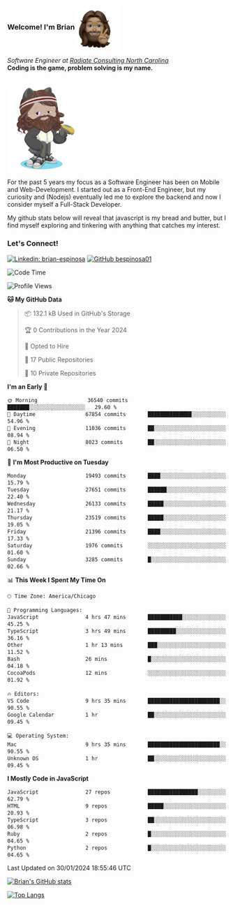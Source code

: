 ###  Welcome! I'm Brian <img align="center" src="https://github.com/bespinosa01/bespinosa01/blob/main/assets/peace-animoji.png" height="100" /></h2>
<p><em>Software Engineer at <a href="https://www.radiateconsulting.coop/north-carolina-tech-coop">Radiate Consulting North Carolina</a>
 <br/>
<!-- </br>Developer Consultant at <a href="https://codethedream.org/">Code The Dream</a> -->
</em> <b>Coding is the game, problem solving is my name.</b></p>

<br/>


 <img align="center" src="https://github.com/bespinosa01/bespinosa01/blob/main/assets/octo-me.png" height="200" /> 
 <p>
 For the past 5 years my focus as a Software Engineer has been on Mobile and Web-Development. I started out as a Front-End Engineer, but my curiosity and (Nodejs) eventually led me to explore the backend and now I consider myself a Full-Stack Developer.
</p>
<p>
 My github stats below will reveal that javascript is my bread and butter, but I find myself exploring and tinkering with anything that catches my interest. 
 </p>
 
 
### Let's Connect!

[![Linkedin: brian-espinosa](https://img.shields.io/badge/-brian--espinosa-blue?style=flat-square&logo=Linkedin&logoColor=white&link=https://www.linkedin.com/in/brian-espinosa/)](https://www.linkedin.com/in/brian-espinosa/)
[![GitHub bespinosa01](https://img.shields.io/github/followers/bespinosa01?label=follow&style=social)](https://github.com/bespinosa01)



<!--START_SECTION:waka-->
![Code Time](http://img.shields.io/badge/Code%20Time-1%2C418%20hrs%2056%20mins-blue)

![Profile Views](http://img.shields.io/badge/Profile%20Views-0-blue)

**🐱 My GitHub Data** 

> 📦 132.1 kB Used in GitHub's Storage 
 > 
> 🏆 0 Contributions in the Year 2024
 > 
> 💼 Opted to Hire
 > 
> 📜 17 Public Repositories 
 > 
> 🔑 10 Private Repositories 
 > 
**I'm an Early 🐤** 

```text
🌞 Morning                36540 commits       ███████░░░░░░░░░░░░░░░░░░   29.60 % 
🌆 Daytime                67854 commits       ██████████████░░░░░░░░░░░   54.96 % 
🌃 Evening                11036 commits       ██░░░░░░░░░░░░░░░░░░░░░░░   08.94 % 
🌙 Night                  8023 commits        ██░░░░░░░░░░░░░░░░░░░░░░░   06.50 % 
```
📅 **I'm Most Productive on Tuesday** 

```text
Monday                   19493 commits       ████░░░░░░░░░░░░░░░░░░░░░   15.79 % 
Tuesday                  27651 commits       ██████░░░░░░░░░░░░░░░░░░░   22.40 % 
Wednesday                26133 commits       █████░░░░░░░░░░░░░░░░░░░░   21.17 % 
Thursday                 23519 commits       █████░░░░░░░░░░░░░░░░░░░░   19.05 % 
Friday                   21396 commits       ████░░░░░░░░░░░░░░░░░░░░░   17.33 % 
Saturday                 1976 commits        ░░░░░░░░░░░░░░░░░░░░░░░░░   01.60 % 
Sunday                   3285 commits        █░░░░░░░░░░░░░░░░░░░░░░░░   02.66 % 
```


📊 **This Week I Spent My Time On** 

```text
🕑︎ Time Zone: America/Chicago

💬 Programming Languages: 
JavaScript               4 hrs 47 mins       ███████████░░░░░░░░░░░░░░   45.25 % 
TypeScript               3 hrs 49 mins       █████████░░░░░░░░░░░░░░░░   36.16 % 
Other                    1 hr 13 mins        ███░░░░░░░░░░░░░░░░░░░░░░   11.52 % 
Bash                     26 mins             █░░░░░░░░░░░░░░░░░░░░░░░░   04.18 % 
CocoaPods                12 mins             ░░░░░░░░░░░░░░░░░░░░░░░░░   01.92 % 

🔥 Editors: 
VS Code                  9 hrs 35 mins       ███████████████████████░░   90.55 % 
Google Calendar          1 hr                ██░░░░░░░░░░░░░░░░░░░░░░░   09.45 % 

💻 Operating System: 
Mac                      9 hrs 35 mins       ███████████████████████░░   90.55 % 
Unknown OS               1 hr                ██░░░░░░░░░░░░░░░░░░░░░░░   09.45 % 
```

**I Mostly Code in JavaScript** 

```text
JavaScript               27 repos            ████████████████░░░░░░░░░   62.79 % 
HTML                     9 repos             █████░░░░░░░░░░░░░░░░░░░░   20.93 % 
TypeScript               3 repos             ██░░░░░░░░░░░░░░░░░░░░░░░   06.98 % 
Ruby                     2 repos             █░░░░░░░░░░░░░░░░░░░░░░░░   04.65 % 
Python                   2 repos             █░░░░░░░░░░░░░░░░░░░░░░░░   04.65 % 
```




 Last Updated on 30/01/2024 18:55:46 UTC
<!--END_SECTION:waka-->


<!--  Github STATS -->
[![Brian's GitHub stats](https://github-readme-stats.vercel.app/api?username=bespinosa01&hide=stars,contribs&count_private=true&show_icons=true)](https://github.com/anuraghazra/github-readme-stats)

[![Top Langs](https://github-readme-stats.vercel.app/api/top-langs/?username=bespinosa01&layout=compact)](https://github.com/anuraghazra/github-readme-stats)



<!--
**bespinosa01/bespinosa01** is a ✨ _special_ ✨ repository because its `README.md` (this file) appears on your GitHub profile.

Here are some ideas to get you started:

- 🔭 I’m currently working on ...
- 🌱 I’m currently learning ...
- 👯 I’m looking to collaborate on ...
- 🤔 I’m looking for help with ...
- 💬 Ask me about ...
- 📫 How to reach me: ...
- 😄 Pronouns: ...
- ⚡ Fun fact: ...
-->

